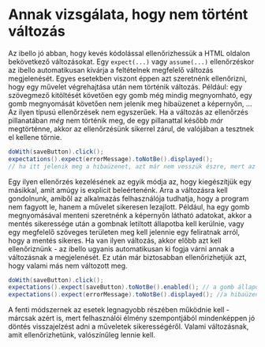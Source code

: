 # Annak vizsgálata, hogy nem történt változás

Az ibello jó abban, hogy kevés kódolással ellenőrizhessük a HTML oldalon bekövetkező változásokat. Egy `expect(...)` vagy `assume(...)` ellenőrzéskor az ibello
automatikusan kivárja a feltételnek megfelelő változás megjelenését. Egyes esetekben viszont éppen azt szeretnénk ellenőrizni, hogy egy művelet végrehajtása után
nem történik változás. Például: egy szövegmező kitöltését követően egy gomb még mindig megnyomható, egy gomb megnyomását követően nem jelenik meg hibaüzenet a képernyőn, ...
Az ilyen típusú ellenőrzések nem egyszerűek. Ha a változás az ellenőrzés pillanatában *még* nem történik meg, de egy pillanattal később *már* megtörténne, akkor
az ellenőrzésünk sikerrel zárul, de valójában a tesztnek el kellene törnie.

```java
doWith(saveButton).click();
expectations().expect(errorMessage).toNotBe().displayed();
// ha itt jelenik meg a hibaüzenet, azt már nem vesszük észre, mert az ellenőrzés sikeresen lefutott
```

Egy ilyen ellenőrzés kezelésének az egyik módja az, hogy kiegészítjük egy másikkal, amit amúgy is explicit beleértenénk. Arra a változásra kell gondolnunk, amiből az
alkalmazás felhasználója tudhatja, hogy a program nem fagyott le, hanem a művelet sikeresen lezajlott. Például, ha egy gomb megnyomásával menteni szeretnénk a képernyőn
látható adatokat, akkor a mentés sikeressége után a gombnak letiltott állapotba kell kerülnie, vagy egy megfelelő szöveges területen meg kell jelennie egy feliratnak arról,
hogy a mentés sikeres. Ha van ilyen változás, akkor előbb azt kell ellenőriznünk - az ibello ugyanis automatikusan ki fogja várni annak a változásnak a megjelenését. Ez után
már biztosabban ellenőrizhetjük azt, hogy valami más nem változott meg.

```java
doWith(saveButton).click();
expectations().expect(saveButton).toNotBe().enabled(); // a gomb állapota megváltozik
expectations().expect(errorMessage).toNotBe().displayed(); //a hibaüzenet nem jelenik meg
```

A fenti módszernek az esetek legnagyobb részében működnie kell - márcsak azért is, mert felhasználói élmény szempontjából mindenképpen jó döntés visszajelzést
adni a műveletek sikerességéről. Valami változásnak, amit ellenőrizhetünk, valószínűleg lennie kell.
